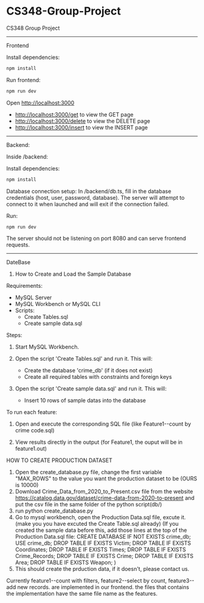 # CS348-Group-Project
CS348 Group Project

***
Frontend

Install dependencies:
```bash
npm install
```

Run frontend:
```bash
npm run dev
```

Open [http://localhost:3000](http://localhost:3000)
- [http://localhost:3000/get](http://localhost:3000/get) to view the GET page
- [http://localhost:3000/delete](http://localhost:3000/delete) to view the DELETE page
- [http://localhost:3000/insert](http://localhost:3000/insert) to view the INSERT page

___
Backend:

Inside /backend:

Install dependencies:
```bash
npm install
```
Database connection setup: In /backend/db.ts, fill in the database credentials (host, user, password, database). The server will attempt to connect 
to it when launched and will exit if the connection failed.

Run:
```bash
npm run dev
```

The server should not be listening on port 8080 and can serve frontend requests.

___
DateBase

1. How to Create and Load the Sample Database

Requirements:
- MySQL Server
- MySQL Workbench or MySQL CLI
- Scripts:
  - Create Tables.sql
  - Create sample data.sql

Steps:

1. Start MySQL Workbench.
2. Open the script 'Create Tables.sql' and run it. This will:
   - Create the database 'crime_db' (if it does not exist)
   - Create all required tables with constraints and foreign keys

3. Open the script 'Create sample data.sql' and run it. This will:
   - Insert 10 rows of sample datas into the database

To run each feature:

1. Open and execute the corresponding SQL file (like Feature1--count by crime code.sql)

2. View results directly in the output (for Feature1, the ouput will be in feature1.out)


HOW TO CREATE PRODUCTION DATASET

1. Open the create_database.py file, change the first variable "MAX_ROWS" to the value you want the production dataset to be (OURS is 10000)
2. Download Crime_Data_from_2020_to_Present.csv file from the website https://catalog.data.gov/dataset/crime-data-from-2020-to-present
and put the csv file in the same folder of the python script(db/) 
3. run python create_database.py
4. Go to mysql workbench, open the Production Data.sql file, excute it. (make you you have excuted the Create Table.sql already)
(If you created the sample data before this, add those lines at the top of the Production Data.sql file:
CREATE DATABASE IF NOT EXISTS crime_db;
USE crime_db;
DROP TABLE IF EXISTS Victim;
DROP TABLE IF EXISTS Coordinates;
DROP TABLE IF EXISTS Times;
DROP TABLE IF EXISTS Crime_Records;
DROP TABLE IF EXISTS Crime;
DROP TABLE IF EXISTS Area;
DROP TABLE IF EXISTS Weapon;
)
5. This should create the prduction data, if it doesn't, please contact us.

Currently feature1--count with filters, feature2--select by count, feature3--add new records. are implemented in our frontend. 
the files that contains the implementation have the same file name as the features.


